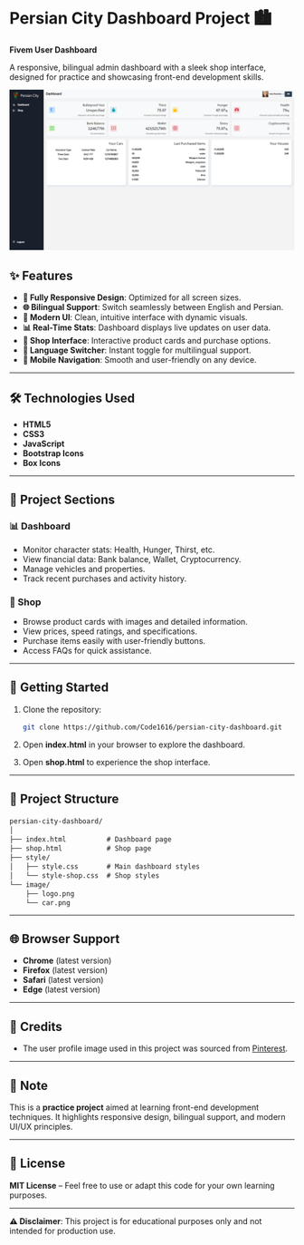 # Persian City Dashboard Project 🏙️  
**Fivem User Dashboard**  

A responsive, bilingual admin dashboard with a sleek shop interface, designed for practice and showcasing front-end development skills.  

![Dashboard Preview](./image/preview.png)  

## ✨ Features  

- **📱 Fully Responsive Design**: Optimized for all screen sizes.  
- **🌐 Bilingual Support**: Switch seamlessly between English and Persian.  
- **🎨 Modern UI**: Clean, intuitive interface with dynamic visuals.  
- **📊 Real-Time Stats**: Dashboard displays live updates on user data.  
- **🛒 Shop Interface**: Interactive product cards and purchase options.  
- **🔄 Language Switcher**: Instant toggle for multilingual support.  
- **📱 Mobile Navigation**: Smooth and user-friendly on any device.  

---  

## 🛠️ Technologies Used  

- **HTML5**  
- **CSS3**  
- **JavaScript**  
- **Bootstrap Icons**  
- **Box Icons**  

---  

## 📂 Project Sections  

### 📊 Dashboard  
- Monitor character stats: Health, Hunger, Thirst, etc.  
- View financial data: Bank balance, Wallet, Cryptocurrency.  
- Manage vehicles and properties.  
- Track recent purchases and activity history.  

### 🛒 Shop  
- Browse product cards with images and detailed information.  
- View prices, speed ratings, and specifications.  
- Purchase items easily with user-friendly buttons.  
- Access FAQs for quick assistance.  

---  

## 🚀 Getting Started  

1. Clone the repository:  
   ```bash  
   git clone https://github.com/Code1616/persian-city-dashboard.git  
   ```  

2. Open **index.html** in your browser to explore the dashboard.  
3. Open **shop.html** to experience the shop interface.  

---  

## 📁 Project Structure  

```  
persian-city-dashboard/  
│  
├── index.html          # Dashboard page  
├── shop.html           # Shop page  
├── style/  
│   ├── style.css       # Main dashboard styles  
│   └── style-shop.css  # Shop styles  
└── image/  
    ├── logo.png  
    └── car.png  
```  

---  

## 🌐 Browser Support  

- **Chrome** (latest version)  
- **Firefox** (latest version)  
- **Safari** (latest version)  
- **Edge** (latest version)  

---  

## 📸 Credits  

- The user profile image used in this project was sourced from [Pinterest](https://www.pinterest.com/pin/gta-5--749567931721568205/).  

---  

## 📝 Note  

This is a **practice project** aimed at learning front-end development techniques. It highlights responsive design, bilingual support, and modern UI/UX principles.  

---  

## 📜 License  

**MIT License** – Feel free to use or adapt this code for your own learning purposes.  

---  

**⚠️ Disclaimer**: This project is for educational purposes only and not intended for production use.  